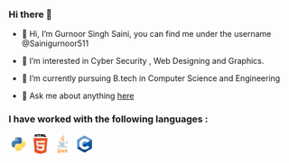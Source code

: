 ### Hi there 👋

- 👋 Hi, I’m Gurnoor Singh Saini, you can find me under the username @Sainigurnoor511

- 👀 I’m interested in Cyber Security , Web Designing and Graphics.

- 🌱 I’m currently pursuing B.tech in Computer Science and Engineering

- 💬 Ask me about anything [here](https://github.com/Sainigurnoor511/Sainigurnoor511/issues)

### I have worked with the following languages :

<code><img height="35" alt="python" src="https://raw.githubusercontent.com/github/explore/80688e429a7d4ef2fca1e82350fe8e3517d3494d/topics/python/python.png"></code>
<code><img height="35" alt="html" src="https://raw.githubusercontent.com/github/explore/80688e429a7d4ef2fca1e82350fe8e3517d3494d/topics/html/html.png"></code>
<code><img height="35" alt="java" src="https://raw.githubusercontent.com/github/explore/5b3600551e122a3277c2c5368af2ad5725ffa9a1/topics/java/java.png"></code>
<code><img height="35" alt="c/c++" src="https://raw.githubusercontent.com/github/explore/f3e22f0dca2be955676bc70d6214b95b13354ee8/topics/c/c.png"></code>   
